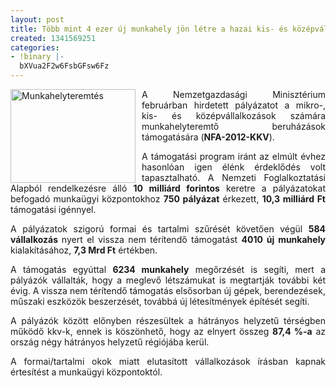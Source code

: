 ```yaml
---
layout: post
title: Több mint 4 ezer új munkahely jön létre a hazai kis- és középvállalkozásoknál
created: 1341569251
categories:
- !binary |-
  bXVua2F2w6FsbGFsw6Fz
---
```

<p style="text-align: justify;"><img src="/sites/goldconsulting.eu/files/img/kezfogas.jpg" alt="Munkahelyteremtés" title="Munkahelyteremtés" style="float: left; margin-right: 10px;" height="150" width="200">A Nemzetgazdasági Minisztérium februárban hirdetett pályázatot a mikro-, kis- és középvállalkozások számára munkahelyteremtő beruházások támogatására (<strong>NFA-2012-KKV</strong>).</p><p style="text-align: justify;">A támogatási program iránt az elmúlt évhez hasonlóan igen élénk érdeklődés volt tapasztalható. A Nemzeti Foglalkoztatási Alapból rendelkezésre álló <strong>10 milliárd forintos</strong> keretre a pályázatokat befogadó munkaügyi központokhoz <strong>750 pályázat</strong> érkezett, <strong>10,3 milliárd Ft</strong> támogatási igénnyel.</p><p style="text-align: justify;">A pályázatok szigorú formai és tartalmi szűrését követően végül <strong>584 vállalkozás </strong>nyert el vissza nem térítendő támogatást <strong>4010 új munkahely</strong> kialakításához, <strong>7,3 Mrd Ft</strong> értékben.</p><p style="text-align: justify;">A támogatás egyúttal <strong>6234 munkahely</strong> megőrzését is segíti, mert a pályázók vállalták, hogy a meglevő létszámukat is megtartják további két évig. A vissza nem térítendő támogatás elsősorban új gépek, berendezések, műszaki eszközök beszerzését, továbbá új létesítmények építését segíti.</p><p style="text-align: justify;">A pályázók között előnyben részesültek a hátrányos helyzetű térségben működő kkv-k, ennek is köszönhető, hogy az elnyert összeg <strong>87,4 %-a</strong> az ország négy hátrányos helyzetű régiójába kerül.</p><p style="text-align: justify;">A formai/tartalmi okok miatt elutasított vállalkozások írásban kapnak értesítést a munkaügyi központoktól.</p>
